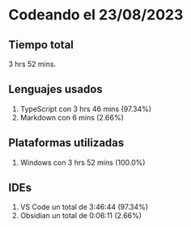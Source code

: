 # Codeando el 23/08/2023

## Tiempo total
3 hrs 52 mins.

## Lenguajes usados
1. TypeScript con 3 hrs 46 mins (97.34%)
1. Markdown con 6 mins (2.66%)

## Plataformas utilizadas
1. Windows con 3 hrs 52 mins (100.0%)

## IDEs
1. VS Code un total de 3:46:44 (97.34%)
1. Obsidian un total de 0:06:11 (2.66%)
